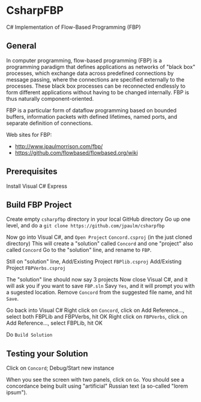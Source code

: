 CsharpFBP
===

C# Implementation of Flow-Based Programming (FBP)


General
---

In computer programming, flow-based programming (FBP) is a programming paradigm that defines applications as networks of "black box" processes, which exchange data across predefined connections by message passing, where the connections are specified externally to the processes. These black box processes can be reconnected endlessly to form different applications without having to be changed internally. FBP is thus naturally component-oriented.

FBP is a particular form of dataflow programming based on bounded buffers, information packets with defined lifetimes, named ports, and separate definition of connections.

Web sites for FBP: 
* http://www.jpaulmorrison.com/fbp/
* https://github.com/flowbased/flowbased.org/wiki

Prerequisites
---

Install Visual C# Express

Build FBP Project
---

Create empty `csharpfbp` directory in your local GitHub directory
Go up one level, and do a `git clone https://github.com/jpaulm/csharpfbp`

Now go into Visual C#, and `Open Project` `Concord.csproj` (in the just cloned directory)
This will create a "solution" called `Concord` and one "project" also called `Concord`
Go to the "solution" line, and rename to `FBP`.

Still on "solution" line,
Add/Existing Project `FBPlib.csproj`
Add/Existing Project `FBPVerbs.csproj`

The "solution" line should now say 3 projects
Now close Visual C#, and it will ask you if you want to save `FBP.sln`
Savy `Yes`, and it will prompt you with a sugested location.  Remove `Concord` from the suggested file name, and hit `Save`.

Go back into Visual C# 
Right click on `Concord`, click on Add Reference..., select both FBPLib and FBPVerbs, hit OK
Right click on `FBPVerbs`, click on Add Reference..., select FBPLib, hit OK

Do `Build Solution`

Testing your Solution
---

Click on `Concord`; Debug/Start new instance

When you see the screen with two panels, click on `Go`.  You should see a concordance being built using "artificial" Russian text (a so-called "lorem ipsum").

